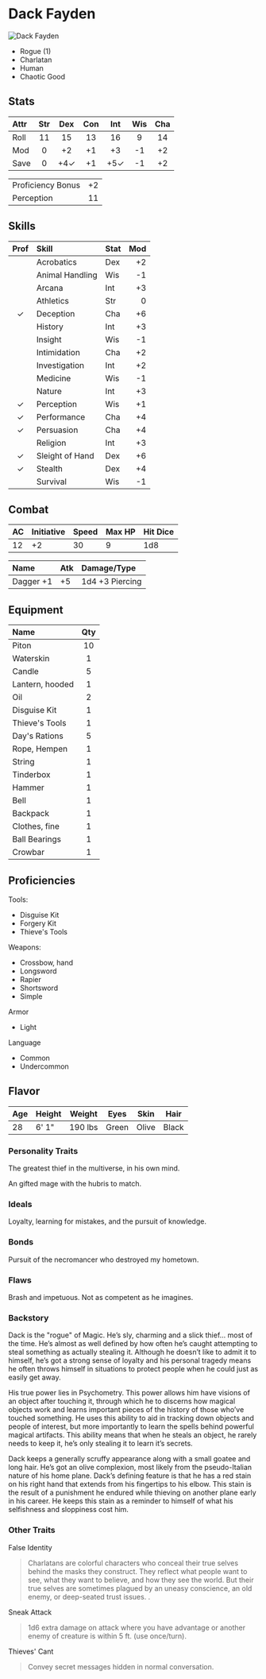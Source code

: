 # Dack Fayden

![Dack Fayden](http://magic.wizards.com/sites/mtg/files/images/hero/icon_dd20140922.jpg)

- Rogue (1)
- Charlatan
- Human
- Chaotic Good

## Stats

|Attr | Str | Dex | Con | Int | Wis | Cha |
|:----|:---:|:---:|:---:|:---:|:---:|:---:|
|Roll | 11  | 15  | 13  | 16  |  9  | 14  |
|Mod  | 0   | +2  | +1  | +3  | -1  | +2  |
|Save | 0   | +4✓ | +1  | +5✓ | -1  | +2  |

|                   |    |
|:------------------|---:|
| Proficiency Bonus | +2 |
| Perception        | 11 |

## Skills

|Prof| Skill           | Stat | Mod |
|:--:|:----------------|:-----|----:|
|    | Acrobatics      | Dex  | +2  |
|    | Animal Handling | Wis  | -1  |
|    | Arcana          | Int  | +3  |
|    | Athletics       | Str  |  0  |
| ✓  | Deception       | Cha  | +6  |
|    | History         | Int  | +3  |
|    | Insight         | Wis  | -1  |
|    | Intimidation    | Cha  | +2  |
|    | Investigation   | Int  | +2  |
|    | Medicine        | Wis  | -1  |
|    | Nature          | Int  | +3  |
| ✓  | Perception      | Wis  | +1  |
| ✓  | Performance     | Cha  | +4  |
| ✓  | Persuasion      | Cha  | +4  |
|    | Religion        | Int  | +3  |
| ✓  | Sleight of Hand | Dex  | +6  |
| ✓  | Stealth         | Dex  | +4  |
|    | Survival        | Wis  | -1  |

## Combat

| AC | Initiative | Speed | Max HP | Hit Dice |
|:---|:-----------|:------|:-------|:---------|
| 12 | +2         | 30    | 9      | 1d8      |

| Name      | Atk| Damage/Type     |
|:----------|:---|:----------------|
| Dagger +1 | +5 | 1d4 +3 Piercing |

## Equipment
| Name            | Qty|
|:----------------|:--:|
| Piton           | 10 |
| Waterskin       | 1  |
| Candle          | 5  |
| Lantern, hooded | 1  |
| Oil             | 2  |
| Disguise Kit    | 1  |
| Thieve's Tools  | 1  |
| Day's Rations   | 5  |
| Rope, Hempen    | 1  |
| String          | 1  |
| Tinderbox       | 1  |
| Hammer          | 1  |
| Bell            | 1  |
| Backpack        | 1  |
| Clothes, fine   | 1  |
| Ball Bearings   | 1  |
| Crowbar         | 1  |

## Proficiencies
Tools:
 - Disguise Kit
 - Forgery Kit
 - Thieve's Tools

Weapons:
 - Crossbow, hand
 - Longsword
 - Rapier
 - Shortsword
 - Simple

Armor
 - Light
 
Language
 - Common
 - Undercommon
 
## Flavor

| Age | Height | Weight | Eyes  | Skin  | Hair  |
|-----|--------|--------|-------|-------|-------|
| 28  | 6' 1"  | 190 lbs| Green | Olive | Black |

### Personality Traits
The greatest thief in the multiverse, in his own mind.

An gifted mage with the hubris to match.

### Ideals
Loyalty, learning for mistakes, and the pursuit of knowledge.

### Bonds
Pursuit of the necromancer who destroyed my hometown.

### Flaws
Brash and impetuous. Not as competent as he imagines.

### Backstory
Dack is the "rogue" of Magic. He’s sly, charming and a slick thief... most of the time. He’s almost as well defined by how often he’s caught attempting to steal something as actually stealing it. Although he doesn’t like to admit it to himself, he’s got a strong sense of loyalty and his personal tragedy means he often throws himself in situations to protect people when he could just as easily get away.

His true power lies in Psychometry. This power allows him have visions of an object after touching it, through which he to discerns how magical objects work and learns important pieces of the history of those who’ve touched something. He uses this ability to aid in tracking down objects and people of interest, but more importantly to learn the spells behind powerful magical artifacts. This ability means that when he steals an object, he rarely needs to keep it, he’s only stealing it to learn it’s secrets.

Dack keeps a generally scruffy appearance along with a small goatee and long hair. He’s got an olive complexion, most likely from the pseudo-Italian nature of his home plane. Dack’s defining feature is that he has a red stain on his right hand that extends from his fingertips to his elbow. This stain is the result of a punishment he endured while thieving on another plane early in his career. He keeps this stain as a reminder to himself of what his selfishness and sloppiness cost him.

### Other Traits
False Identity
> Charlatans are colorful characters who conceal their true selves behind the masks they construct. They reflect what people want to see, what they want to believe, and how they see the world. But their true selves are sometimes plagued by an uneasy conscience, an old enemy, or deep-seated trust issues. .

Sneak Attack
> 1d6 extra damage on attack where you have advantage or another enemy of creature is within 5 ft. (use once/turn).

Thieves' Cant
> Convey secret messages hidden in normal conversation.
